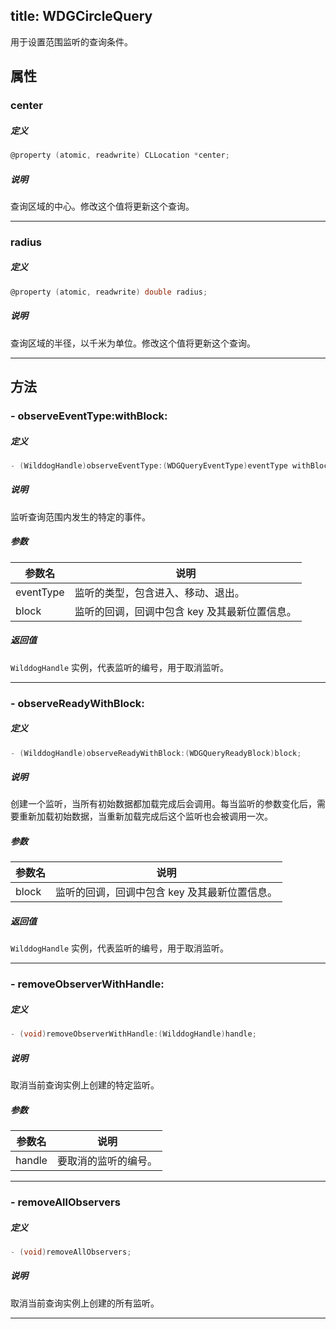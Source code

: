 title: WDGCircleQuery
---

用于设置范围监听的查询条件。

## 属性

### center

##### 定义

```objectivec
@property (atomic, readwrite) CLLocation *center;
```

##### 说明
查询区域的中心。修改这个值将更新这个查询。

---

### radius

##### 定义

```objectivec
@property (atomic, readwrite) double radius;
```

##### 说明
查询区域的半径，以千米为单位。修改这个值将更新这个查询。

---

## 方法

### - observeEventType:withBlock:

##### 定义

```objectivec
- (WilddogHandle)observeEventType:(WDGQueryEventType)eventType withBlock:(WDGQueryResultBlock)block;
```

##### 说明
监听查询范围内发生的特定的事件。

##### 参数

参数名         | 说明
------------- | -------------
eventType     | 监听的类型，包含进入、移动、退出。
block         | 监听的回调，回调中包含 key 及其最新位置信息。

##### 返回值
`WilddogHandle` 实例，代表监听的编号，用于取消监听。

---

### - observeReadyWithBlock:

##### 定义

```objectivec
- (WilddogHandle)observeReadyWithBlock:(WDGQueryReadyBlock)block;
```

##### 说明
创建一个监听，当所有初始数据都加载完成后会调用。每当监听的参数变化后，需要重新加载初始数据，当重新加载完成后这个监听也会被调用一次。

##### 参数

参数名         | 说明
------------- | -------------
block         | 监听的回调，回调中包含 key 及其最新位置信息。

##### 返回值
`WilddogHandle` 实例，代表监听的编号，用于取消监听。

---

### - removeObserverWithHandle:

##### 定义

```objectivec
- (void)removeObserverWithHandle:(WilddogHandle)handle;
```

##### 说明
取消当前查询实例上创建的特定监听。

##### 参数

参数名         | 说明
------------- | -------------
handle        | 要取消的监听的编号。

---

### - removeAllObservers

##### 定义

```objectivec
- (void)removeAllObservers;
```

##### 说明
取消当前查询实例上创建的所有监听。

---